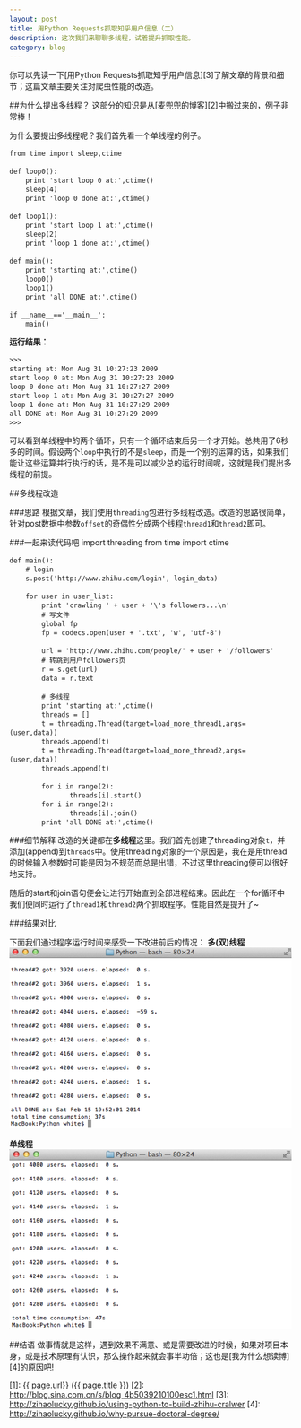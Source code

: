 ```yaml
---
layout: post
title: 用Python Requests抓取知乎用户信息（二）
description: 这次我们来聊聊多线程，试着提升抓取性能。
category: blog
---
```

你可以先读一下[用Python Requests抓取知乎用户信息][3]了解文章的背景和细节；这篇文章主要关注对爬虫性能的改造。


##为什么提出多线程？
这部分的知识是从[麦兜兜的博客][2]中搬过来的，例子非常棒！

为什么要提出多线程呢？我们首先看一个单线程的例子。

	from time import sleep,ctime
 
	def loop0():
	    print 'start loop 0 at:',ctime()
	    sleep(4)
	    print 'loop 0 done at:',ctime()
 
	def loop1():
	    print 'start loop 1 at:',ctime()
	    sleep(2)
	    print 'loop 1 done at:',ctime()
 
	def main():
	    print 'starting at:',ctime()
	    loop0()
	    loop1()
	    print 'all DONE at:',ctime()
 
	if __name__=='__main__':
	    main()
		
**运行结果：**

	>>>
	starting at: Mon Aug 31 10:27:23 2009
	start loop 0 at: Mon Aug 31 10:27:23 2009
	loop 0 done at: Mon Aug 31 10:27:27 2009
	start loop 1 at: Mon Aug 31 10:27:27 2009
	loop 1 done at: Mon Aug 31 10:27:29 2009
	all DONE at: Mon Aug 31 10:27:29 2009
	>>>


可以看到单线程中的两个循环，只有一个循环结束后另一个才开始。总共用了6秒多的时间。假设两个`loop`中执行的不是`sleep`，而是一个别的运算的话，如果我们能让这些运算并行执行的话，是不是可以减少总的运行时间呢，这就是我们提出多线程的前提。
	
	


##多线程改造

###思路
根据文章，我们使用`threading`包进行多线程改造。改造的思路很简单，针对post数据中参数`offset`的奇偶性分成两个线程`thread1`和`thread2`即可。


###一起来读代码吧
	import threading
	from time import ctime

	def main():
	    # login
	    s.post('http://www.zhihu.com/login', login_data)
    
	    for user in user_list:
	        print 'crawling ' + user + '\'s followers...\n'
	        # 写文件
	        global fp
	        fp = codecs.open(user + '.txt', 'w', 'utf-8')
        
	        url = 'http://www.zhihu.com/people/' + user + '/followers'
	        # 转跳到用户followers页
	        r = s.get(url)
	        data = r.text
        
	        # 多线程
	        print 'starting at:',ctime()
	        threads = []
	        t = threading.Thread(target=load_more_thread1,args=(user,data))
	        threads.append(t)
	        t = threading.Thread(target=load_more_thread2,args=(user,data))
	        threads.append(t)

	        for i in range(2):
	               threads[i].start()
	        for i in range(2):
	               threads[i].join()
	        print 'all DONE at:',ctime()


###细节解释
改造的关键都在**多线程**这里。我们首先创建了threading对象`t`，并添加(append)到`threads`中。使用threading对象的一个原因是，我在是用thread的时候输入参数时可能是因为不规范而总是出错，不过这里threading便可以很好地支持。

随后的start和join语句便会让进行开始直到全部进程结束。因此在一个for循环中我们便同时运行了`thread1`和`thread2`两个抓取程序。性能自然是提升了~

###结果对比

下面我们通过程序运行时间来感受一下改进前后的情况：
**多(双)线程**
![mutil-thread-crawler](/images/mutilthread-crawler/mutilthread.png)


**单线程**
![single-thread-crawler](/images/mutilthread-crawler/singlethread.png)



##结语
做事情就是这样，遇到效果不满意、或是需要改进的时候，如果对项目本身，或是技术原理有认识，那么操作起来就会事半功倍；这也是[我为什么想读博][4]的原因吧!



[zihaolucky]:    http://zihaolucky.github.io  "zihaolucky"
[1]:    {{ page.url}}  ({{ page.title }})
[2]: http://blog.sina.com.cn/s/blog_4b5039210100esc1.html
[3]: http://zihaolucky.github.io/using-python-to-build-zhihu-cralwer
[4]: http://zihaolucky.github.io/why-pursue-doctoral-degree/
